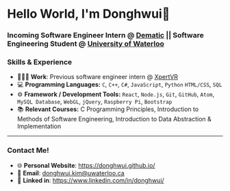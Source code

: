 # Hello World, I'm Donghwui👋
### Incoming Software Engineer Intern @ <a href="https://www.dematic.com/en-ca/" target = "_blank">Dematic</a> || Software Engineering Student @ <a href="https://uwaterloo.ca/software-engineering" target = "_blank">University of Waterloo </a>

### Skills & Experience
- 👨🏻‍💻 **Work**: Previous software engineer intern @ <a href="https://xpertvr.ca/" target = "_blank">XpertVR</a>
- 💻 **Programming Languages:** `C`, `C++`, `C#`, `JavaScript`, `Python`  `HTML/CSS`, `SQL`
- ⚙️ **Framework / Development Tools:** `React`, `Node.js`, `Git`, `GitHub`, `Atom`, `MySQL Database`, `WebGL`, `jQuery`, `Raspberry Pi`, `Bootstrap`
- 📚 **Relevant Courses:** C Programming Principles, Introduction to Methods of Software Engineering, Introduction to Data Abstraction & Implementation 

---
### Contact Me!
- 🌐 **Personal Website**: https://donghwui.github.io/
- 📧 **Email**: donghwui.kim@uwaterloo.ca
- 🔗 **Linked in**: https://www.linkedin.com/in/donghwui/
